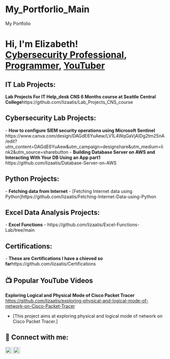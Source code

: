 # My_Portforlio_Main
My Portfolio

<h1>Hi, I'm Elizabeth! <br/><a href="https://github.com/elizabethatieno">Cybersecurity Professional</a>, <a href="https://www.linkedin.com/in/elizabethatieno/">Programmer</a>, <a href="www.youtube.com/@lizatis9381">YouTuber</a></h1>

<h2>IT Lab Projects:</h2>
 <b>Lab Projects For IT Help_desk CNS 6 Months course at Seattle Central College</b>https://github.com/lizaatis/Lab_Projects_CNS_course
<h2>Cybersecurity Lab Projects:</h2>
- <b>How to configure SIEM security operations using Microsoft Sentinel</b>
  https://www.canva.com/design/DAGdE6YuAew/LV1L4WqGaVjAIDg2tm25nA/edit?utm_content=DAGdE6YuAew&utm_campaign=designshare&utm_medium=link2&utm_source=sharebutton
- <b>Building Database Server on AWS  and Interacting With Your DB Using an App part1</b>
 https://github.com/lizaatis/Database-Server-on-AWS
 <h2>Python Projects:</h2>
- <b>Fetching data from Internet</b>
  - [Fetching Internet data using Python]https://github.com/lizaatis/Fetching-Internet-Data-using-Python
<h2>Excel Data Analysis Projects:</h2>
  - <b>Excel Functions</b>
  - https://github.com/lizaatis/Excel-Functions-Lab/tree/main
  <h2>Certifications:</h2>
    - <b>These are Certifications I have a chieved so far</b>https://github.com/lizaatis/Certifications
    
  
<h2>📺 Popular YouTube Videos</h2>

<b>Exploring Logical and Physical Mode of Cisco Packet Tracer</b>
https://github.com/lizaatis/exploring-physical-and-logical-mode-of-network-on-Cisco-Packet-Tracer

- [This project aims at exploring physical and logical mode of network on Cisco Packet Tracer.]



<h2> 🤳 Connect with me:</h2>

[<img align="left" alt="Jlizatis9381 | YouTube" width="22px" src="https://cdn.jsdelivr.net/npm/simple-icons@v3/icons/youtube.svg" />][youtube]

[<img align="left" alt="ElizabethAtieno | LinkedIn" width="22px" src="https://cdn.jsdelivr.net/npm/simple-icons@v3/icons/linkedin.svg" />][linkedin]


[youtube]: https://www.youtube.com/c/lizatis9381

[linkedin]: https://linkedin.com/in/elizabethatieno

<!--
**Elizabeth** is a ✨ _special_ ✨ repository because its `README.md` (this file) appears on your GitHub profile.

Here are some ideas to get you started:

- 🔭 I’m currently working on ...
- 🌱 I’m currently learning ...
- 👯 I’m looking to collaborate on ...
- 🤔 I’m looking for help with ...
- 💬 Ask me about ...
- 📫 How to reach me: ...
- 😄 Pronouns: ...
- ⚡ Fun fact: ...
-->
